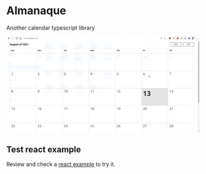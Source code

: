 # Almanaque

Another calendar typescript library

![Almanaque](./README/assets/screen.gif)

## Test react example

Review and check a [react example](./example/react/README.md) to try it.
